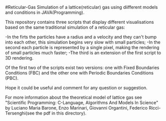 #Reticular-Gas
Simulation of a lattice(reticular) gas using diifferent models and conditions in JAVA(Programming).


This repository contains three scripts that display different visualisations based on the same traditional simulation of a reticular gas:

-In the firts the particles have a radius and a velocity and they can't bump into each other, this simulation begins very slow with small particles;
-In the second each particle is represented by a single pixel, making the rendering of small particles much faster;
-The third is an extension of the first script to 3D rendering.


Of the first two of the scripts exist two versions: one with Fixed Boundaries Conditions (FBC) and the other one with Periodic Boundaries Conditions (PBC).

Hope it could be useful and comment for any question or suggestion.

For more information about the theoretical model of lattice gas see "Scientific Programming: C-Language, Algorithms And Models In Science" by Luciano Maria Barone, Enzo Marinari, Giovanni Organtini, Federico Ricci-Tersenghi(see the pdf in this directory). 
